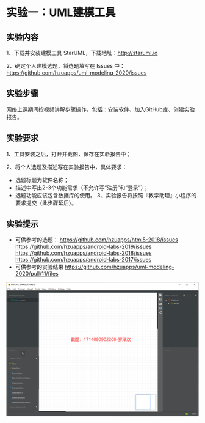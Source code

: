 # 实验一：UML建模工具

## 实验内容
1、下载并安装建模工具 StarUML，下载地址：http://staruml.io

2、确定个人建模选题，将选题填写在 Issues 中：https://github.com/hzuapps/uml-modeling-2020/issues
## 实验步骤
网络上课期间按视频讲解步骤操作，包括：安装软件、加入GitHub库、创建实验报告。
## 实验要求
1、工具安装之后，打开并截图，保存在实验报告中；

2、将个人选题及描述写在实验报告中，具体要求：
* 选题标题为软件名称；
* 描述中写出2-3个功能需求（不允许写“注册”和“登录”）；
* 选题功能应该包含数据库的使用。
3、实验报告将按照『教学助理』小程序的要求提交（此步骤延后）。
## 实验提示
* 可供参考的选题：
https://github.com/hzuapps/html5-2018/issues
https://github.com/hzuapps/android-labs-2019/issues
https://github.com/hzuapps/android-labs-2018/issues
https://github.com/hzuapps/android-labs-2017/issues
* 可供参考的实验结果
https://github.com/hzuapps/uml-modeling-2020/pull/11/files

![statUML截图](./lab-02.png)